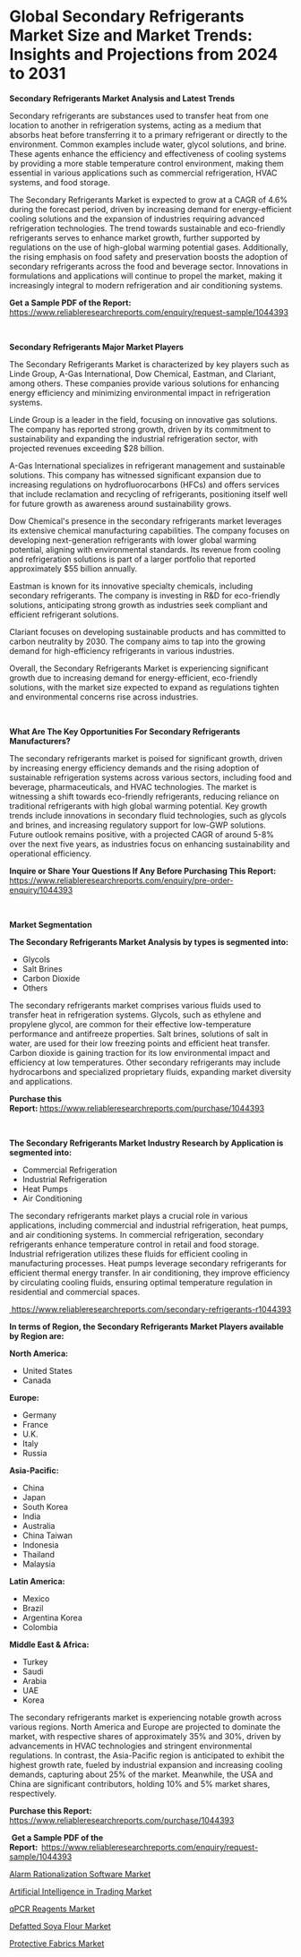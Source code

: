 <p><h1>Global Secondary Refrigerants Market Size and Market Trends: Insights and Projections from 2024 to 2031</h1></p><p><strong>Secondary Refrigerants Market Analysis and Latest Trends</strong></p>
<p><p>Secondary refrigerants are substances used to transfer heat from one location to another in refrigeration systems, acting as a medium that absorbs heat before transferring it to a primary refrigerant or directly to the environment. Common examples include water, glycol solutions, and brine. These agents enhance the efficiency and effectiveness of cooling systems by providing a more stable temperature control environment, making them essential in various applications such as commercial refrigeration, HVAC systems, and food storage.</p><p>The Secondary Refrigerants Market is expected to grow at a CAGR of 4.6% during the forecast period, driven by increasing demand for energy-efficient cooling solutions and the expansion of industries requiring advanced refrigeration technologies. The trend towards sustainable and eco-friendly refrigerants serves to enhance market growth, further supported by regulations on the use of high-global warming potential gases. Additionally, the rising emphasis on food safety and preservation boosts the adoption of secondary refrigerants across the food and beverage sector. Innovations in formulations and applications will continue to propel the market, making it increasingly integral to modern refrigeration and air conditioning systems.</p></p>
<p><strong>Get a Sample PDF of the Report:&nbsp;</strong> <a href="https://www.reliableresearchreports.com/enquiry/request-sample/1044393?utm_campaign=34&utm_medium=2&utm_source=Github&utm_content=ia&utm_term=13112024&utm_id=secondary-refrigerants">https://www.reliableresearchreports.com/enquiry/request-sample/1044393</a></p>
<p>&nbsp;</p>
<p><strong>Secondary Refrigerants Major Market Players</strong></p>
<p><p>The Secondary Refrigerants Market is characterized by key players such as Linde Group, A-Gas International, Dow Chemical, Eastman, and Clariant, among others. These companies provide various solutions for enhancing energy efficiency and minimizing environmental impact in refrigeration systems.</p><p>Linde Group is a leader in the field, focusing on innovative gas solutions. The company has reported strong growth, driven by its commitment to sustainability and expanding the industrial refrigeration sector, with projected revenues exceeding $28 billion.</p><p>A-Gas International specializes in refrigerant management and sustainable solutions. This company has witnessed significant expansion due to increasing regulations on hydrofluorocarbons (HFCs) and offers services that include reclamation and recycling of refrigerants, positioning itself well for future growth as awareness around sustainability grows.</p><p>Dow Chemical's presence in the secondary refrigerants market leverages its extensive chemical manufacturing capabilities. The company focuses on developing next-generation refrigerants with lower global warming potential, aligning with environmental standards. Its revenue from cooling and refrigeration solutions is part of a larger portfolio that reported approximately $55 billion annually.</p><p>Eastman is known for its innovative specialty chemicals, including secondary refrigerants. The company is investing in R&D for eco-friendly solutions, anticipating strong growth as industries seek compliant and efficient refrigerant solutions.</p><p>Clariant focuses on developing sustainable products and has committed to carbon neutrality by 2030. The company aims to tap into the growing demand for high-efficiency refrigerants in various industries.</p><p>Overall, the Secondary Refrigerants Market is experiencing significant growth due to increasing demand for energy-efficient, eco-friendly solutions, with the market size expected to expand as regulations tighten and environmental concerns rise across industries.</p></p>
<p>&nbsp;</p>
<p><strong>What Are The Key Opportunities For Secondary Refrigerants Manufacturers?</strong></p>
<p><p>The secondary refrigerants market is poised for significant growth, driven by increasing energy efficiency demands and the rising adoption of sustainable refrigeration systems across various sectors, including food and beverage, pharmaceuticals, and HVAC technologies. The market is witnessing a shift towards eco-friendly refrigerants, reducing reliance on traditional refrigerants with high global warming potential. Key growth trends include innovations in secondary fluid technologies, such as glycols and brines, and increasing regulatory support for low-GWP solutions. Future outlook remains positive, with a projected CAGR of around 5-8% over the next five years, as industries focus on enhancing sustainability and operational efficiency.</p></p>
<p><strong>Inquire or Share Your Questions If Any Before Purchasing This Report:</strong> <a href="https://www.reliableresearchreports.com/enquiry/pre-order-enquiry/1044393?utm_campaign=34&utm_medium=2&utm_source=Github&utm_content=ia&utm_term=13112024&utm_id=secondary-refrigerants">https://www.reliableresearchreports.com/enquiry/pre-order-enquiry/1044393</a></p>
<p>&nbsp;</p>
<p><strong>Market Segmentation</strong></p>
<p><strong>The Secondary Refrigerants Market Analysis by types is segmented into:</strong></p>
<p><ul><li>Glycols</li><li>Salt Brines</li><li>Carbon Dioxide</li><li>Others</li></ul></p>
<p><p>The secondary refrigerants market comprises various fluids used to transfer heat in refrigeration systems. Glycols, such as ethylene and propylene glycol, are common for their effective low-temperature performance and antifreeze properties. Salt brines, solutions of salt in water, are used for their low freezing points and efficient heat transfer. Carbon dioxide is gaining traction for its low environmental impact and efficiency at low temperatures. Other secondary refrigerants may include hydrocarbons and specialized proprietary fluids, expanding market diversity and applications.</p></p>
<p><strong>Purchase this Report:&nbsp;</strong><a href="https://www.reliableresearchreports.com/purchase/1044393?utm_campaign=34&utm_medium=2&utm_source=Github&utm_content=ia&utm_term=13112024&utm_id=secondary-refrigerants">https://www.reliableresearchreports.com/purchase/1044393</a></p>
<p>&nbsp;</p>
<p><strong>The Secondary Refrigerants Market Industry Research by Application is segmented into:</strong></p>
<p><ul><li>Commercial Refrigeration</li><li>Industrial Refrigeration</li><li>Heat Pumps</li><li>Air Conditioning</li></ul></p>
<p><p>The secondary refrigerants market plays a crucial role in various applications, including commercial and industrial refrigeration, heat pumps, and air conditioning systems. In commercial refrigeration, secondary refrigerants enhance temperature control in retail and food storage. Industrial refrigeration utilizes these fluids for efficient cooling in manufacturing processes. Heat pumps leverage secondary refrigerants for efficient thermal energy transfer. In air conditioning, they improve efficiency by circulating cooling fluids, ensuring optimal temperature regulation in residential and commercial spaces.</p></p>
<p><a href="https://www.reliableresearchreports.com/secondary-refrigerants-r1044393?utm_campaign=34&utm_medium=2&utm_source=Github&utm_content=ia&utm_term=13112024&utm_id=secondary-refrigerants">&nbsp;https://www.reliableresearchreports.com/secondary-refrigerants-r1044393</a></p>
<p><strong>In terms of Region, the Secondary Refrigerants Market Players available by Region are:</strong></p>
<p>
    <p> <strong> North America: </strong>
        <ul>
            <li>United States</li>
            <li>Canada</li>
        </ul>
        </p> 
    <p> <strong> Europe: </strong>
        <ul>
            <li>Germany</li>
            <li>France</li>
            <li>U.K.</li>
            <li>Italy</li>
            <li>Russia</li>
        </ul>
        </p> 
    <p> <strong> Asia-Pacific: </strong>
        <ul>
            <li>China</li>
            <li>Japan</li>
            <li>South Korea</li>
            <li>India</li>
            <li>Australia</li>
            <li>China Taiwan</li>
            <li>Indonesia</li>
            <li>Thailand</li>
            <li>Malaysia</li>
        </ul>
        </p> 
    <p> <strong> Latin America: </strong>
        <ul>
            <li>Mexico</li>
            <li>Brazil</li>
            <li>Argentina Korea</li>
            <li>Colombia</li>
        </ul>
        </p> 
    <p> <strong> Middle East & Africa: </strong>
        <ul>
            <li>Turkey</li>
            <li>Saudi</li>
            <li>Arabia</li>
            <li>UAE</li>
            <li>Korea</li>
        </ul>
    </p>
    </p>
<p><p>The secondary refrigerants market is experiencing notable growth across various regions. North America and Europe are projected to dominate the market, with respective shares of approximately 35% and 30%, driven by advancements in HVAC technologies and stringent environmental regulations. In contrast, the Asia-Pacific region is anticipated to exhibit the highest growth rate, fueled by industrial expansion and increasing cooling demands, capturing about 25% of the market. Meanwhile, the USA and China are significant contributors, holding 10% and 5% market shares, respectively.</p></p>
<p><strong>Purchase this Report: </strong><a href="https://www.reliableresearchreports.com/purchase/1044393?utm_campaign=34&utm_medium=2&utm_source=Github&utm_content=ia&utm_term=13112024&utm_id=secondary-refrigerants">https://www.reliableresearchreports.com/purchase/1044393</a></p>
<p>&nbsp;<strong>Get a Sample PDF of the Report:&nbsp;&nbsp;</strong><a href="https://www.reliableresearchreports.com/enquiry/request-sample/1044393?utm_campaign=34&utm_medium=2&utm_source=Github&utm_content=ia&utm_term=13112024&utm_id=secondary-refrigerants">https://www.reliableresearchreports.com/enquiry/request-sample/1044393</a></p>
<p><strong></strong></p>
<p><p><a href="https://issuu.com/reportprime-2/docs/alarm-rationalization-software-mark_e1826d4b59969c?utm_campaign=34&utm_medium=2&utm_source=Github&utm_content=ia&utm_term=13112024&utm_id=secondary-refrigerants">Alarm Rationalization Software Market</a></p><p><a href="https://issuu.com/reportprime-2/docs/artificial-intelligence-in-trading-_5383f45632ee61?utm_campaign=34&utm_medium=2&utm_source=Github&utm_content=ia&utm_term=13112024&utm_id=secondary-refrigerants">Artificial Intelligence in Trading Market</a></p><p><a href="https://github.com/AshikRahman991/Market-Research-Report-List-1/blob/main/qpcr-reagents-market.md?utm_campaign=34&utm_medium=2&utm_source=Github&utm_content=ia&utm_term=13112024&utm_id=secondary-refrigerants">qPCR Reagents Market</a></p><p><a href="https://www.linkedin.com/pulse/defatted-soya-flour-market-global-regional-analysis-focus-fgjgf?utm_campaign=34&utm_medium=2&utm_source=Github&utm_content=ia&utm_term=13112024&utm_id=secondary-refrigerants">Defatted Soya Flour Market</a></p><p><a href="https://github.com/guneycigdem35/Market-Research-Report-List-5/blob/main/protective-fabrics-market.md?utm_campaign=34&utm_medium=2&utm_source=Github&utm_content=ia&utm_term=13112024&utm_id=secondary-refrigerants">Protective Fabrics Market</a></p></p>